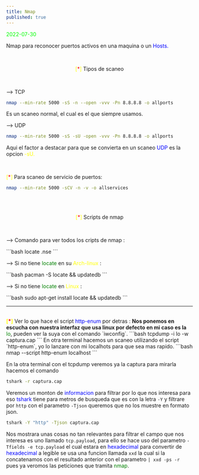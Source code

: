 ```yaml
---
title: Nmap
published: true
---
```


<font color="lime">2022-07-30</font>

Nmap para reconocer puertos activos en una maquina o un <font color="blue">Hosts.</font>

<br>
<p><center><font color="yellow">[<font color="red">*</font>]</font> Tipos de scaneo</center></p>
<br>

--> TCP
```bash
nmap --min-rate 5000 -sS -n --open -vvv -Pn 8.8.8.8 -o allports
```
<p>Es un scaneo normal, el cual es el que siempre usamos.</p>

--> UDP
```bash
nmap --min-rate 5000 -sS -sU -open -vvv -Pn 8.8.8.8 -o allports
```
<p>Aqui el factor a destacar para que se convierta en un scaneo <font color="blue"> UDP</font> es la opcion <font color="yellow">-sU.</font></p>

<br>
<p><font color="yellow">[<font color="red">*</font>]</font> Para scaneo de servicio de puertos:</p>

```bash
nmap --min-rate 5000 -sCV -n -v -o allservices
```
<br>



<br>
<p><center><font color="yellow">[<font color="red">*</font>]</font> Scripts de nmap</center></p>
<br>
<p> --> Comando para ver todos los cripts de nmap : </p>
```bash
locate .nse 
```
<p>--> Si no tiene <font color="green">locate</font> en su <font color="yellow">Arch-linux </font>: </p>
```bash
pacman -S locate && updatedb
```
<p>--> Si no tiene <font color="green">locate </font>en <font color="yellow">Linux </font>:</p>
```bash
sudo apt-get install locate && updatedb
```
<br>

-----


<br>
<b><font color="yellow">[<font color="red">*</font>]</font></b> Ver lo que hace el script <font color="blue">http-enum</font> por detras :
<b> Nos ponemos en escucha con nuestra interfaz que usa linux por defecto en mi caso es la</b> <font color="green">lo</font>, pueden ver la suya con el comando
`iwconfig`.
```bash
tcpdump -i lo -w captura.cap
```
En otra terminal hacemos un scaneo utilizando el script `http-enum`, yo lo lanzare con mi localhots para que sea mas rapido.
```bash
nmap --script http-enum localhost
```

En la otra terminal con el tcpdump veremos ya la captura para mirarla hacemos el comando
```bash
tshark -r captura.cap
```
Veremos un monton de <font color="blue"> informacion</font> para filtrar por lo que nos interesa para eso <font color="blue">tshark</font>
tiene para metros de busqueda que es con la letra `-Y` y filtrare por `http` con el parametro `-Tjson` queremos que no los muestre
en formato json.

```bash
tshark -Y "http" -Tjson captura.cap
```

Nos mostrara unas cosas no tan relevantes para filtrar el campo que nos interesa es uno llamado `tcp.payload`, para ello se
hace uso del parametro `-Tfields -e tcp.payload` el cual estara en <font color="blue">hexadecimal</font> para convertir de <font color="blue">hexadecimal</font> a legible se usa
una funcion llamada `xxd` la cual si la concatenamos con el resultado anterior con el parametro `| xxd -ps -r` pues ya veromos
las peticiones que tramita <font color="green">nmap</font>.


